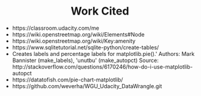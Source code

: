 <h1 align=center>Work Cited</h1>

<ul>
  <li>https://classroom.udacity.com/me</li>
  <li>https://wiki.openstreetmap.org/wiki/Elements#Node</li>
  <li>https://wiki.openstreetmap.org/wiki/Key:amenity</li>
  <li>https://www.sqlitetutorial.net/sqlite-python/create-tables/</li>
  <li>Creates labels and percentage labels for matplotlib.pie().'
Authors: Mark Bannister (make_labels), 'unutbu' (make_autopct)
Source: http://stackoverflow.com/questions/6170246/how-do-i-use-matplotlib-autopct</li>
  <li>https://datatofish.com/pie-chart-matplotlib/</li>
  <li>https://github.com/weverha/WGU_Udacity_DataWrangle.git</li>
</ul>


```python

```
